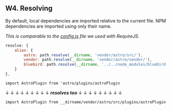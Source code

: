 ## W4. Resolving

By default, local dependencies are imported relative to the current file. NPM dependencies are imported using only their name.

_This is comparable to the [config.js](#) file we used with RequireJS._

```javascript
resolve: {
    alias: {
        astro: path.resolve(__dirname, 'vendor/astro/src/'),
        vendor: path.resolve(__dirname, 'vendor/astro/vendor/'),
        bluebird: path.resolve(__dirname, '../../node_modules/bluebird')
    }
},
```

`import AstroPlugin from 'astro/plugins/astroPlugin`

↓ ↓ ↓ ↓ ↓ ↓ ↓ ↓ ↓ _**resolves too**_ ↓ ↓ ↓ ↓ ↓ ↓ ↓ ↓ ↓ 

`import AstroPlugin from __dirname/vendor/astro/src/plugins/astroPlugin`
